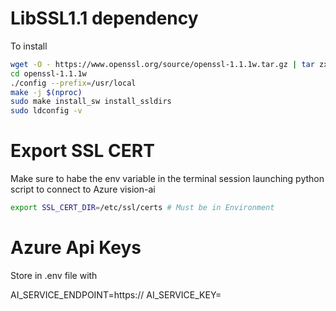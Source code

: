 
# LibSSL1.1 dependency

To install 

``` BASH
wget -O - https://www.openssl.org/source/openssl-1.1.1w.tar.gz | tar zxf -
cd openssl-1.1.1w
./config --prefix=/usr/local
make -j $(nproc)
sudo make install_sw install_ssldirs
sudo ldconfig -v
```

# Export SSL CERT 
Make sure to habe the env variable in the terminal session launching python script to connect to Azure vision-ai 

```BASH
export SSL_CERT_DIR=/etc/ssl/certs # Must be in Environment
```

# Azure Api Keys

Store in .env file with 

AI_SERVICE_ENDPOINT=https://<EndpointURL>
AI_SERVICE_KEY=<YourKey>
